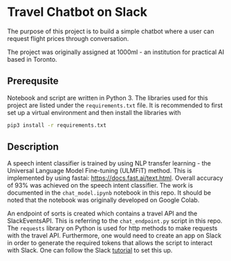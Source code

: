 # Travel Chatbot on Slack

The purpose of this project is to build a simple chatbot where a user can request flight prices through conversation.

The project was originally assigned at 1000ml - an institution for practical AI based in Toronto.

## Prerequsite
Notebook and script are written in Python 3. The libraries used for this project are listed under the `requirements.txt` file. It is recommended to first set up a virtual environment and then install the libraries with

```bash
pip3 install -r requirements.txt
```

## Description
A speech intent classifier is trained by using NLP transfer learning - the Universal Language Model Fine-tuning (ULMFiT) method. This is implemented by using fastai: https://docs.fast.ai/text.html. Overall accuracy of 93% was achieved on the speech intent classifier. The work is documented in the `chat_model.ipynb` notebook in this repo. It should be noted that the notebook was originally developed on Google Colab.

An endpoint of sorts is created which contains a travel API and the SlackEventsAPI. This is referring to the `chat_endpoint.py` script in this repo. The `requests` library on Python is used for http methods to make requests with the travel API. Furthermore, one would need to create an app on Slack in order to generate the required tokens that allows the script to interact with Slack. One can follow the Slack [tutorial](https://github.com/slackapi/python-slack-events-api/tree/master/example) to set this up. 

